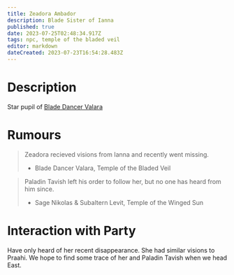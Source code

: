 ```yaml
---
title: Zeadora Ambador
description: Blade Sister of Ianna
published: true
date: 2023-07-25T02:48:34.917Z
tags: npc, temple of the bladed veil
editor: markdown
dateCreated: 2023-07-23T16:54:28.483Z
---
```


# Description
Star pupil of [Blade Dancer Valara](/npcs/Blade_Dancer_Valara)


# Rumours
>  Zeadora recieved visions from Ianna and recently went missing.
> - Blade Dancer Valara, Temple of the Bladed Veil

> Paladin Tavish left his order to follow her, but no one has heard from him since.
> - Sage Nikolas & Subaltern Levit, Temple of the Winged Sun

# Interaction with Party
Have only heard of her recent disappearance. She had similar visions to Praahi. We hope to find some trace of her and Paladin Tavish when we head East.